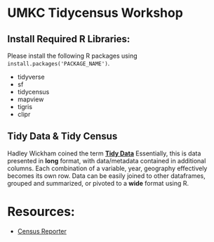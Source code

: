 # UMKC Tidycensus Workshop

## Install Required R Libraries:


Please install the following R packages using `install.packages('PACKAGE_NAME')`.

- tidyverse
- sf
- tidycensus
- mapview
- tigris
- clipr

## Tidy Data & Tidy Census

Hadley Wickham coined the term [**Tidy Data**](https://vita.had.co.nz/papers/tidy-data.pdf) Essentially, this is data presented in **long** format, with data/metadata contained in additional columns. Each combination of a variable, year, geography effectively becomes its own row. Data can be easily joined to other dataframes, grouped and summarized, or pivoted to a **wide** format using R.

# Resources:
- [Census Reporter]('https://censusreporter.org/')
